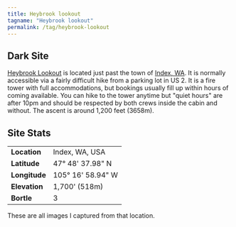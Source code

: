 ```yaml
---
title: Heybrook lookout
tagname: "Heybrook lookout"
permalink: /tag/heybrook-lookout
---
```


## Dark Site

[Heybrook Lookout](/external?t=https://www.wta.org/go-hiking/hikes/heybrook-lookout) is located just past the town of [Index, WA](/tags/index-washington). It is normally accessible via a fairly difficult hike from a parking lot in US 2. It is a fire tower with full accommodations, but bookings usually fill up within hours of coming available. You can hike to the tower anytime but "quiet hours" are after 10pm and should be respected by both crews inside the cabin and without. The ascent is around 1,200 feet (3658m).

## Site Stats

| | |
|--|--|
|**Location**|Index, WA, USA|
|**Latitude**|47° 48' 37.98" N|
|**Longitude**|105° 16' 58.94" W|
|**Elevation**|1,700' (518m)|
|**Bortle**|3|

These are all images I captured from that location.